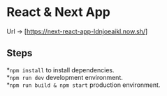 # React & Next App

Url -> [https://next-react-app-ldnjoeaikl.now.sh/]

## Steps 

*`npm install` to install dependencies. <br />
*`npm run dev` development environment. <br />
*`npm run build & npm start` production environment.
